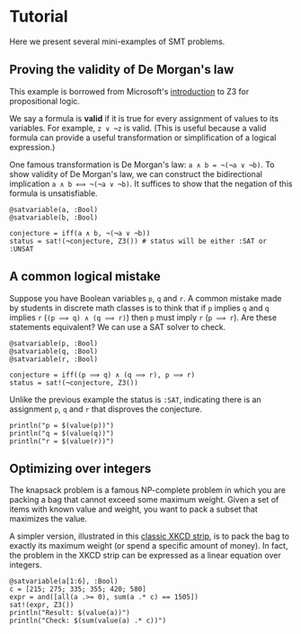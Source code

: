 # Tutorial
Here we present several mini-examples of SMT problems.
## Proving the validity of De Morgan's law
This example is borrowed from Microsoft's [introduction](https://microsoft.github.io/z3guide/docs/logic/propositional-logic/) to Z3 for propositional logic.

We say a formula is **valid** if it is true for every assignment of values to its variables. For example, `z ∨ ¬z` is valid. (This is useful because a valid formula can provide a useful transformation or simplification of a logical expression.)

One famous transformation is De Morgan's law: `a ∧ b = ¬(¬a ∨ ¬b)`. To show validity of De Morgan's law, we can construct the bidirectional implication `a ∧ b ⟺ ¬(¬a ∨ ¬b)`. It suffices to show that the negation of this formula is unsatisfiable.

```@example
@satvariable(a, :Bool)
@satvariable(b, :Bool)

conjecture = iff(a ∧ b, ¬(¬a ∨ ¬b))
status = sat!(¬conjecture, Z3()) # status will be either :SAT or :UNSAT
```
## A common logical mistake
Suppose you have Boolean variables `p`, `q` and `r`. A common mistake made by students in discrete math classes is to think that if `p` implies `q` and `q` implies `r` (`(p ⟹ q) ∧ (q ⟹ r)`) then `p` must imply `r` (`p ⟹ r`). Are these statements equivalent? We can use a SAT solver to check.

```@example
@satvariable(p, :Bool)
@satvariable(q, :Bool)
@satvariable(r, :Bool)

conjecture = iff((p ⟹ q) ∧ (q ⟹ r), p ⟹ r)
status = sat!(¬conjecture, Z3())
```
Unlike the previous example the status is `:SAT`, indicating there is an assignment `p`, `q` and `r` that disproves the conjecture.

```@example
println("p = $(value(p))")
println("q = $(value(q))")
println("r = $(value(r))")
```

## Optimizing over integers
The knapsack problem is a famous NP-complete problem in which you are packing a bag that cannot exceed some maximum weight. Given a set of items with known value and weight, you want to pack a subset that maximizes the value.

A simpler version, illustrated in this [classic XKCD strip](https://xkcd.com/287/), is to pack the bag to exactly its maximum weight (or spend a specific amount of money).
In fact, the problem in the XKCD strip can be expressed as a linear equation over integers.

```@example
@satvariable(a[1:6], :Bool)
c = [215; 275; 335; 355; 420; 580]
expr = and([all(a .>= 0), sum(a .* c) == 1505])
sat!(expr, Z3())
println("Result: $(value(a))")
println("Check: $(sum(value(a) .* c))")
```


